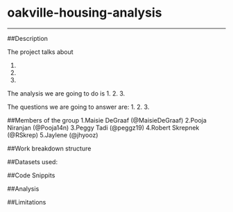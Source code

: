 # oakville-housing-analysis

-------------------

##Description

The project talks about

1.
2.
3.

The analysis we are going to do is
1.
2.
3.

The questions we are going to answer are:
1.
2.
3.


##Members of the group
1.Maisie DeGraaf (@MaisieDeGraaf)
2.Pooja Niranjan (@Pooja14n)
3.Peggy Tadi (@peggz19)
4.Robert Skrepnek (@RSkrep)
5.Jaylene (@jhyooz)


##Work breakdown structure


##Datasets used:


##Code Snippits


##Analysis


##Limitations